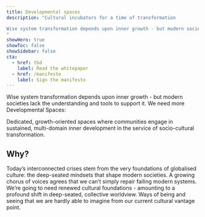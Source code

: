 ```yaml
---
title: Developmental spaces
description: "Cultural incubators for a time of transformation

Wise system transformation depends upon inner growth - but modern societies lack the understanding and tools to support it. We need more Developmental Spaces:
"
showHero: true
showToc: false
showSidebar: false
cta:
  - href: tbd
    label: Read the whitepaper
  - href: /manifesto
    label: Sign the manifesto
---
```


Wise system transformation depends upon inner growth - but modern societies lack the understanding and tools to support it. We need more Developmental Spaces:
 
Dedicated, growth-oriented spaces where communities engage in sustained, multi-domain inner development in the service of socio-cultural transformation.


## Why?

Today’s interconnected crises stem from the very foundations of globalised culture: the deep-seated mindsets that shape modern societies. A growing chorus of voices agrees that we can’t simply repair failing modern systems. We’re going to need renewed cultural foundations - amounting to a profound shift in deep-seated, collective worldview. Ways of being and seeing that we are hardly able to imagine from our current cultural vantage point. 

